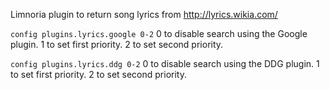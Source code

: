 Limnoria plugin to return song lyrics from http://lyrics.wikia.com/

`config plugins.lyrics.google 0-2` 0 to disable search using the Google plugin. 1 to set first priority. 2 to set second priority.

`config plugins.lyrics.ddg 0-2` 0 to disable search using the DDG plugin. 1 to set first priority. 2 to set second priority.
